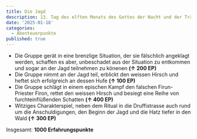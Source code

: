 ```yaml
---
title: Die Jagd
description: 13. Tag des elften Monats des Gottes der Nacht und der Träume, Boron. Mitten auf einer Lichtung irgendwo im Königsforst am frühen Vormittag. Eintrag des Barden Kilas in die Abenteuerchronik.
date: '2025-01-18'
categories:
  - Abenteuerpunkte
published: true
---
```


- Die Gruppe gerät in eine brenzlige Situation, der sie fälschlich angeklagt werden, schaffen es aber, unbeschadet aus der Situation zu entkommen und sogar an der Jagd teilnehmen zu könenen **(↑ 200 EP)**
- Die Gruppe nimmt an der Jagd teil, erblickt den weissen Hirsch und heftet sich erfolgreich an dessen Hufe **(↑ 100 EP)**
- Die Gruppe schlägt in einem epischen Kampf den falschen Firun-Priester Firon, rettet den weissen Hirsch und besiegt eine Reihe von furchteinflüßenden Schatten  **(↑ 400 EP)**
- Witziges Charakterspiel, neben dem Ritual in die Druffistrasse auch rund um die Anschuldigungen, den Beginn der Jagd und die Hatz tiefer in den Wald **(↑ 300 EP)**

Insgesamt: **1000 Erfahrungspunkte**

